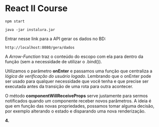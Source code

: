 React II Course
===============

```
npm start
```

```
java -jar instalura.jar
```

Entrar nesse link para a API gerar os dados no BD:

```
http://localhost:8080/gera/dados
```

A _Arrow-Function_ traz o conteúdo do escopo com ela para dentro da função (sem a necessidade de utilizar o .bind()).

Utilizamos o parâmetro **onEnter** e passamos uma função que centraliza a _lógica de verificação do usuário logado_. Lembrando que o onEnter pode ser usado para qualquer necessidade que você tenha e que precise ser executada antes da transição de uma rota para outra acontecer.

O método **componentWillReceiveProps** serve justamente para sermos notificados quando um componente receber novos parâmetros. A ideia é que em função das novas propriedades, possamos tomar alguma decisão, por exemplo alterando o estado e disparando uma nova renderização.

**4.**